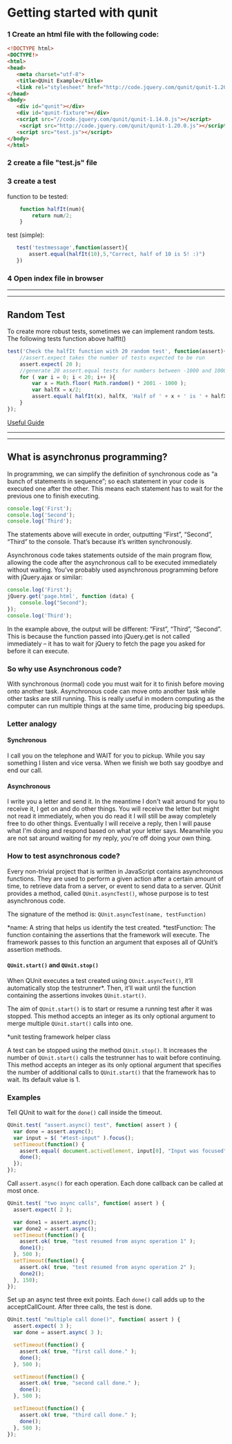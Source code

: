 # Getting started with qunit

### 1 Create an html file with the following code:

```html
<!DOCTYPE html>
<DOCTYPE!>
<html>
<head>
   <meta charset="utf-8">
   <title>QUnit Example</title>
   <link rel="stylesheet" href="http://code.jquery.com/qunit/qunit-1.20.0.css">
</head>
<body>
   <div id="qunit"></div>
   <div id="qunit-fixture"></div>
   <script src="//code.jquery.com/qunit/qunit-1.14.0.js"></script>
    <script src="http://code.jquery.com/qunit/qunit-1.20.0.js"></script>
   <script src="test.js"></script>
</body>
</html>
```


### 2 create a file "test.js" file


### 3 create a test
function to be tested:
```js
    function halfIt(num){
        return num/2;
    }
```
test (simple):
```js
   test('testmessage',function(assert){
       assert.equal(halfIt(10),5,"Correct, half of 10 is 5! :)")
   })
```

### 4 Open index file in browser
----------------
----------------

## Random Test

To create more robust tests, sometimes we can implement random tests. The following tests function above halfIt()



```js
test('Check the halfIt function with 20 random test', function(assert){
    //assert.expect takes the number of tests expected to be run
    assert.expect( 20 );
    //generate 20 assert.equal tests for numbers between -1000 and 1000
    for ( var i = 0; i < 20; i++ ){
        var x = Math.floor( Math.random() * 2001 - 1000 );
        var halfX = x/2;
        assert.equal( halfIt(x), halfX, 'Half of ' + x + ' is ' + halfX + ':)');
    }
});
```



[Useful Guide](http://www.sitepoint.com/getting-started-qunit/)

----------------
-----
## What is asynchronus programming?
In programming, we can simplify the definition of synchronous code as “a bunch of statements in sequence”; so each statement in your code is executed one after the other. This means each statement has to wait for the previous one to finish executing.

```javascript
console.log('First');
console.log('Second');
console.log('Third');
```
The statements above will execute in order, outputting “First”, “Second”, “Third” to the console. That’s because it’s written synchronously.

Asynchronous code takes statements outside of the main program flow, allowing the code after the asynchronous call to be executed immediately without waiting. You’ve probably used asynchronous programming before with jQuery.ajax or similar:

```javascript
console.log('First');
jQuery.get('page.html', function (data) {
    console.log("Second");
});
console.log('Third');
```
In the example above, the output will be different: “First”, “Third”, “Second”. This is because the function passed into jQuery.get is not called immediately – it has to wait for jQuery to fetch the page you asked for before it can execute.

### So why use Asynchronous code?
With synchronous (normal) code you must wait for it to finish before moving onto another task. Asynchronous code can move onto another task while other tasks are still running. This is really useful in modern computing as the computer can run multiple things at the same time, producing big speedups.

### Letter analogy
#### Synchronous
I call you on the telephone and WAIT for you to pickup. While you say something I listen and vice versa. When we finish we both say goodbye and end our call.

#### Asynchronous
I write you a letter and send it. In the meantime I don't wait around for you to receive it, I get on and do other things. You will receive the letter but might not read it immediately, when you do read it I will still be away completely free to do other things. Eventually I will receive a reply, then I will pause what I'm doing and respond based on what your letter says. Meanwhile you are not sat around waiting for my reply, you're off doing your own thing.

### How to test asynchronous code?
Every non-trivial project that is written in JavaScript contains asynchronous functions. They are used to perform a given action after a certain amount of time, to retrieve data from a server, or event to send data to a server. QUnit provides a method, called ```QUnit.asyncTest()```, whose purpose is to test asynchronous code.

The signature of the method is:
```QUnit.asyncTest(name, testFunction)```

*name: A string that helps us identify the test created.
*testFunction: The function containing the assertions that the framework will execute. The framework passes to this function an argument that exposes all of QUnit’s assertion methods.

#### ```QUnit.start()``` and ```QUnit.stop()```

When QUnit executes a test created using ```QUnit.asyncTest()```, it’ll automatically stop the testrunner*. Then, it’ll wait until the function containing the assertions invokes ```QUnit.start()```.

The aim of ```QUnit.start()``` is to start or resume a running test after it was stopped. This method accepts an integer as its only optional argument to merge multiple ```QUnit.start()``` calls into one.

*unit testing framework helper class

A test can be stopped using the method ```QUnit.stop()```. It increases the number of ```QUnit.start()``` calls the testrunner has to wait before continuing. This method accepts an integer as its only optional argument that specifies the number of additional calls to ```QUnit.start()``` that the framework has to wait. Its default value is 1.

### Examples
Tell QUnit to wait for the ```done()``` call inside the timeout.

``` javascript
QUnit.test( "assert.async() test", function( assert ) {
  var done = assert.async();
  var input = $( "#test-input" ).focus();
  setTimeout(function() {
    assert.equal( document.activeElement, input[0], "Input was focused" );
    done();
  });
});
```

Call ``assert.async()`` for each operation. Each done callback can be called at most once.


```javascript
QUnit.test( "two async calls", function( assert ) {
  assert.expect( 2 );

  var done1 = assert.async();
  var done2 = assert.async();
  setTimeout(function() {
    assert.ok( true, "test resumed from async operation 1" );
    done1();
  }, 500 );
  setTimeout(function() {
    assert.ok( true, "test resumed from async operation 2" );
    done2();
  }, 150);
});
```

Set up an async test three exit points. Each ```done()``` call adds up to the acceptCallCount. After three calls, the test is done.

```javascript
QUnit.test( "multiple call done()", function( assert ) {
  assert.expect( 3 );
  var done = assert.async( 3 );

  setTimeout(function() {
    assert.ok( true, "first call done." );
    done();
  }, 500 );

  setTimeout(function() {
    assert.ok( true, "second call done." );
    done();
  }, 500 );

  setTimeout(function() {
    assert.ok( true, "third call done." );
    done();
  }, 500 );
});
```
